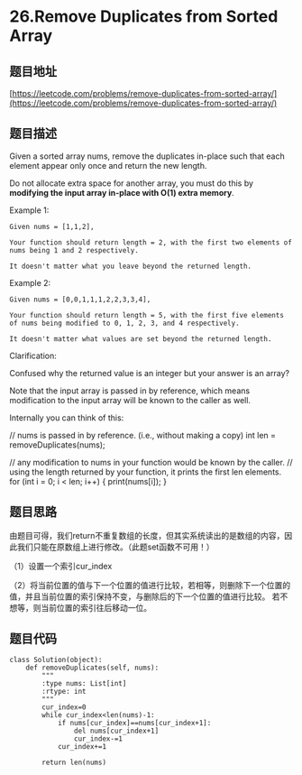 26.Remove Duplicates from Sorted Array
======================================

题目地址
--------

[https://leetcode.com/problems/remove-duplicates-from-sorted-array/](https://leetcode.com/problems/remove-duplicates-from-sorted-array/)

题目描述
--------
Given a sorted array nums, remove the duplicates in-place such that each element appear only once and return the new length.

Do not allocate extra space for another array, you must do this by **modifying the input array in-place with O(1) extra memory**.

Example 1:
```
Given nums = [1,1,2],

Your function should return length = 2, with the first two elements of nums being 1 and 2 respectively.

It doesn't matter what you leave beyond the returned length.
```
Example 2:
```
Given nums = [0,0,1,1,1,2,2,3,3,4],

Your function should return length = 5, with the first five elements of nums being modified to 0, 1, 2, 3, and 4 respectively.

It doesn't matter what values are set beyond the returned length.
```
Clarification:

Confused why the returned value is an integer but your answer is an array?

Note that the input array is passed in by reference, which means modification to the input array will be known to the caller as well.

Internally you can think of this:

// nums is passed in by reference. (i.e., without making a copy)
int len = removeDuplicates(nums);

// any modification to nums in your function would be known by the caller.
// using the length returned by your function, it prints the first len elements.
for (int i = 0; i < len; i++) {
    print(nums[i]);
}


题目思路
--------

由题目可得，我们return不重复数组的长度，但其实系统读出的是数组的内容，因此我们只能在原数组上进行修改。（此题set函数不可用！）

（1）设置一个索引cur_index

（2）将当前位置的值与下一个位置的值进行比较，若相等，则删除下一个位置的值，并且当前位置的索引保持不变，与删除后的下一个位置的值进行比较。
若不想等，则当前位置的索引往后移动一位。


题目代码
-------
```
class Solution(object):
    def removeDuplicates(self, nums):
        """
        :type nums: List[int]
        :rtype: int
        """
        cur_index=0
        while cur_index<len(nums)-1:
            if nums[cur_index]==nums[cur_index+1]:
                del nums[cur_index+1]
                cur_index-=1
            cur_index+=1
        
        return len(nums)
```
